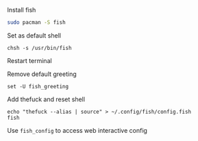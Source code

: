 Install fish
```bash
sudo pacman -S fish
```

Set as default shell
```
chsh -s /usr/bin/fish
```

Restart terminal

Remove default greeting
```fish
set -U fish_greeting
```

Add thefuck and reset shell
```fish
echo "thefuck --alias | source" > ~/.config/fish/config.fish
fish
```

Use `fish_config` to access web interactive config
